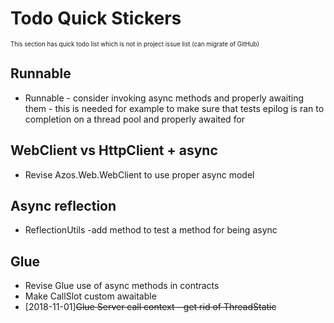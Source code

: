 # Todo Quick Stickers
<sub><sup>This section has quick todo list which is not in project issue list
 (can migrate of GitHub)</sub></sup>


## Runnable
* Runnable - consider invoking async methods and properly awaiting them - 
 this is needed for example to make sure that tests epilog is ran to completion on 
a thread pool and properly awaited for

## WebClient vs HttpClient + async
* Revise Azos.Web.WebClient to use proper async model

## Async reflection
* ReflectionUtils -add method to test a method for being async

## Glue
* Revise Glue use of async methods in contracts
* Make CallSlot custom awaitable
* [2018-11-01]~~Glue Server call context - get rid of ThreadStatic~~
